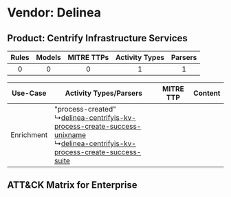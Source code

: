 Vendor: Delinea
===============
Product: Centrify Infrastructure Services
-----------------------------------------
| Rules | Models | MITRE TTPs | Activity Types | Parsers |
|:-----:|:------:|:----------:|:--------------:|:-------:|
|   0   |   0    |     0      |       1        |    1    |

|  Use-Case  | Activity Types/Parsers    | MITRE TTP | Content    |
|:----------:| ---- | --------- | ---- |
| Enrichment |  "process-created"<br> ↳[delinea-centrifyis-kv-process-create-success-unixname](Ps/pC_delineacentrifyiskvprocesscreatesuccessunixname.md)<br> ↳[delinea-centrifyis-kv-process-create-success-suite](Ps/pC_delineacentrifyiskvprocesscreatesuccesssuite.md)<br> |    | [](RM/r_m_delinea_centrify_infrastructure_services_Enrichment.md) |

ATT&CK Matrix for Enterprise
----------------------------
